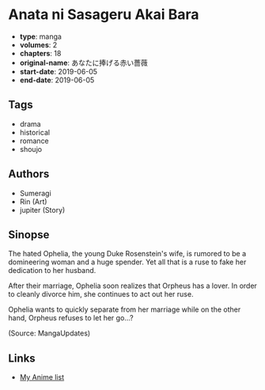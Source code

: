 # Anata ni Sasageru Akai Bara

-   **type**: manga
-   **volumes**: 2
-   **chapters**: 18
-   **original-name**: あなたに捧げる赤い薔薇
-   **start-date**: 2019-06-05
-   **end-date**: 2019-06-05

## Tags

-   drama
-   historical
-   romance
-   shoujo

## Authors

-   Sumeragi
-   Rin (Art)
-   jupiter (Story)

## Sinopse

The hated Ophelia, the young Duke Rosenstein's wife, is rumored to be a domineering woman and a huge spender. Yet all that is a ruse to fake her dedication to her husband.

After their marriage, Ophelia soon realizes that Orpheus has a lover. In order to cleanly divorce him, she continues to act out her ruse.

Ophelia wants to quickly separate from her marriage while on the other hand, Orpheus refuses to let her go...?

(Source: MangaUpdates)

## Links

-   [My Anime list](https://myanimelist.net/manga/124045/Anata_ni_Sasageru_Akai_Bara)
